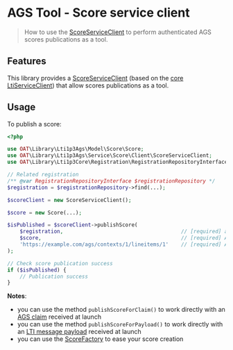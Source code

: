 # AGS Tool - Score service client

> How to use the [ScoreServiceClient](https://github.com/oat-sa/lib-lti1p3-ags/blob/master/src/Service/Score/Client/ScoreServiceClient.php) to perform authenticated AGS scores publications as a tool.

## Features

This library provides a [ScoreServiceClient](https://github.com/oat-sa/lib-lti1p3-ags/blob/master/src/Service/Score/Client/ScoreServiceClient.php) (based on the [core LtiServiceClient](https://github.com/oat-sa/lib-lti1p3-core/blob/master/doc/service/service-client.md)) that allow scores publications as a tool.

## Usage

To publish a score:

```php
<?php

use OAT\Library\Lti1p3Ags\Model\Score\Score;
use OAT\Library\Lti1p3Ags\Service\Score\Client\ScoreServiceClient;
use OAT\Library\Lti1p3Core\Registration\RegistrationRepositoryInterface;

// Related registration
/** @var RegistrationRepositoryInterface $registrationRepository */
$registration = $registrationRepository->find(...);

$scoreClient = new ScoreServiceClient();

$score = new Score(...);

$isPublished = $scoreClient->publishScore(
    $registration,                                      // [required] as the tool, it will call the platform of this registration
    $score,                                             // [required] AGS score to publish
    'https://example.com/ags/contexts/1/lineitems/1'    // [required] AGS line item url to publish the score to
);

// Check score publication success
if ($isPublished) {
    // Publication success
}
```

**Notes**:

- you can use the method `publishScoreForClaim()` to work directly with an [AGS claim](https://github.com/oat-sa/lib-lti1p3-core/blob/master/src/Message/Payload/Claim/AgsClaim.php) received at launch
- you can use the method `publishScoreForPayload()` to work directly with an [LTI message payload](https://github.com/oat-sa/lib-lti1p3-core/blob/master/src/Message/Payload/LtiMessagePayloadInterface.php) received at launch
- you can use the [ScoreFactory](../../src/Factory/Score/ScoreFactory.php) to ease your score creation
